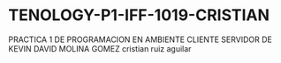 # TENOLOGY-P1-IFF-1019-CRISTIAN
PRACTICA 1 DE PROGRAMACION EN AMBIENTE CLIENTE SERVIDOR DE KEVIN DAVID MOLINA GOMEZ
cristian ruiz aguilar 

